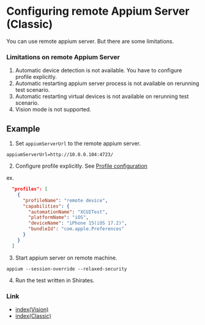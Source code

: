 # Configuring remote Appium Server (Classic)

You can use remote appium server. But there are some limitations.

### Limitations on remote Appium Server

1. Automatic device detection is not available. You have to configure profile explicitly.
2. Automatic restarting appium server process is not available on rerunning test scenario.
3. Automatic restarting virtual devices is not available on rerunning test scenario.
4. Vision mode is not supported.

## Example

1. Set `appiumServerUrl` to the remote appium server.

```properties
appiumServerUrl=http://10.0.0.104:4723/
```

2. Configure profile explicitly. See [Profile configuration](../parameter/profile_configuration.md)

ex.

```json
  "profiles": [
    {
      "profileName": "remote device",
      "capabilities": {
        "automationName": "XCUITest",
        "platformName": "iOS",
        "deviceName": "iPhone 15(iOS 17.2)",
        "bundleId": "com.apple.Preferences"
      }
    }
  ]
```

3. Start appium server on remote machine.

```
appium --session-override --relaxed-security
```

4. Run the test written in Shirates.

### Link

- [index(Vision)](../../index.md)
- [index(Classic)](../../classic/index.md)

